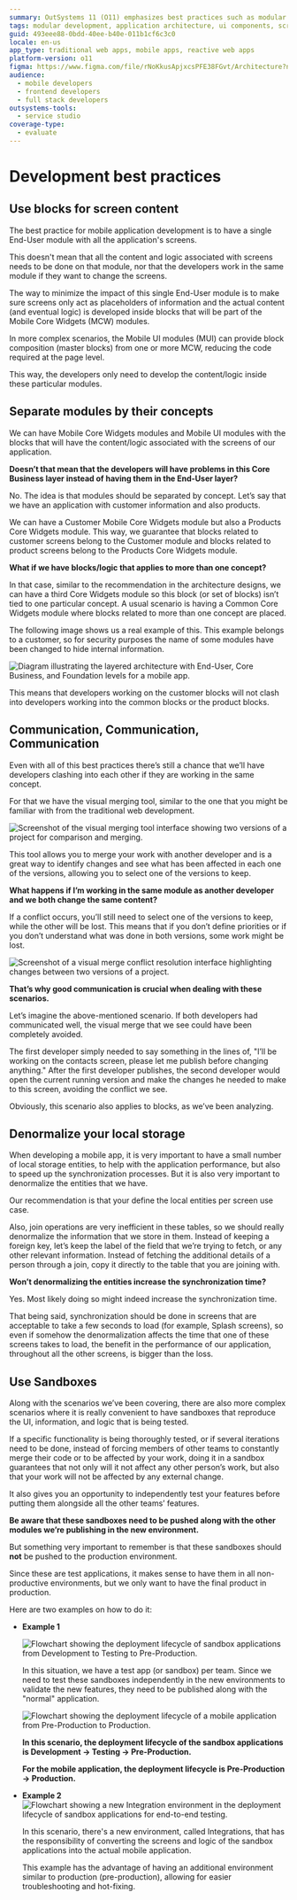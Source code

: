```yaml
---
summary: OutSystems 11 (O11) emphasizes best practices such as modular development, effective communication, and sandbox testing for mobile app efficiency.
tags: modular development, application architecture, ui components, screen design, code reusability
guid: 493eee88-0bdd-40ee-b40e-011b1cf6c3c0
locale: en-us
app_type: traditional web apps, mobile apps, reactive web apps
platform-version: o11
figma: https://www.figma.com/file/rNoKkusApjxcsPFE38FGvt/Architecture?node-id=147:361
audience:
  - mobile developers
  - frontend developers
  - full stack developers
outsystems-tools:
  - service studio
coverage-type:
  - evaluate
---
```


# Development best practices

## Use blocks for screen content

The best practice for mobile application development is to have a single End-User module with all the application's screens.

This doesn't mean that all the content and logic associated with screens needs to be done on that module, nor that the developers work in the same module if they want to change the screens. 

The way to minimize the impact of this single End-User module is to make sure screens only act as placeholders of information and the actual content (and eventual logic) is developed inside blocks that will be part of the Mobile Core Widgets (MCW) modules.

In more complex scenarios, the Mobile UI modules (MUI) can provide block composition (master blocks) from one or more MCW, reducing the code required at the page level.

This way, the developers only need to develop the content/logic inside these particular modules.

## Separate modules by their concepts

We can have Mobile Core Widgets modules and Mobile UI modules with the blocks that will have the content/logic associated with the screens of our application. 

**Doesn’t that mean that the developers will have problems in this Core Business layer instead of having them in the End-User layer?**

No. The idea is that modules should be separated by concept. Let’s say that we have an application with customer information and also products.

We can have a Customer Mobile Core Widgets module but also a Products Core Widgets module. This way, we guarantee that blocks related to customer screens belong to the Customer module and blocks related to product screens belong to the Products Core Widgets module.

**What if we have blocks/logic that applies to more than one concept?**

In that case, similar to the recommendation in the architecture designs, we can have a third Core Widgets module so this block (or set of blocks) isn’t tied to one particular concept. A usual scenario is having a Common Core Widgets module where blocks related to more than one concept are placed.

The following image shows us a real example of this. This example belongs to a customer, so for security purposes the name of some modules have been changed to hide internal information.

![Diagram illustrating the layered architecture with End-User, Core Business, and Foundation levels for a mobile app.](images/how_to_build_mobile_app_8.png "Layered Architecture Diagram")

This means that developers working on the customer blocks will not clash into developers working into the common blocks or the product blocks.


## Communication, Communication, Communication

Even with all of this best practices there’s still a chance that we’ll have developers clashing into each other if they are working in the same concept.

For that we have the visual merging tool, similar to the one that you might be familiar with from the traditional web development.

![Screenshot of the visual merging tool interface showing two versions of a project for comparison and merging.](images/how_to_build_mobile_app_9.png "Visual Merging Tool Interface")


This tool allows you to merge your work with another developer and is a great way to identify changes and see what has been affected in each one of the versions, allowing you to select one of the versions to keep.

**What happens if I’m working in the same module as another developer and we both change the same content?**

If a conflict occurs, you’ll still need to select one of the versions to keep, while the other will be lost. This means that if you don’t define priorities or if you don’t understand what was done in both versions, some work might be lost.

![Screenshot of a visual merge conflict resolution interface highlighting changes between two versions of a project.](images/how_to_build_mobile_app_10.png "Visual Merge Conflict Resolution")


**That’s why good communication is crucial when dealing with these scenarios.**

Let’s imagine the above-mentioned scenario. If both developers had communicated well, the visual merge that we see could have been completely avoided.

The first developer simply needed to say something in the lines of, "I’ll be working on the contacts screen, please let me publish before changing anything." After the first developer publishes, the second developer would open the current running version and make the changes he needed to make to this screen, avoiding the conflict we see.

Obviously, this scenario also applies to blocks, as we’ve been analyzing.


## Denormalize your local storage

When developing a mobile app, it is very important to have a small number of local storage entities, to help with the application performance, but also to speed up the synchronization processes. But it is also very important to denormalize the entities that we have.

Our recommendation is that your define the local entities per screen use case.

Also, join operations are very inefficient in these tables, so we should really denormalize the information that we store in them. Instead of keeping a foreign key, let’s keep the label of the field that we’re trying to fetch, or any other relevant information. Instead of fetching the additional details of a person through a join, copy it directly to the table that you are joining with.

**Won’t denormalizing the entities increase the synchronization time?**

Yes. Most likely doing so might indeed increase the synchronization time.

That being said, synchronization should be done in screens that are acceptable to take a few seconds to load (for example, Splash screens), so even if somehow the denormalization affects the time that one of these screens takes to load, the benefit in the performance of our application, throughout all the other screens, is bigger than the loss.

## Use Sandboxes

Along with the scenarios we’ve been covering, there are also more complex scenarios where it is really convenient to have sandboxes that reproduce the UI, information, and logic that is being tested.

If a specific functionality is being thoroughly tested, or if several iterations need to be done, instead of forcing members of other teams to constantly merge their code or to be affected by your work, doing it in a sandbox guarantees that not only will it not affect any other person’s work, but also that your work will not be affected by any external change.

It also gives you an opportunity to independently test your features before putting them alongside all the other teams’ features.

**Be aware that these sandboxes need to be pushed along with the other modules we’re publishing in the new environment.**

But something very important to remember is that these sandboxes should **not** be pushed to the production environment.

Since these are test applications, it makes sense to have them in all non-productive environments, but we only want to have the final product in production.

Here are two examples on how to do it:

* **Example 1**  

    ![Flowchart showing the deployment lifecycle of sandbox applications from Development to Testing to Pre-Production.](images/how_to_build_mobile_app_11.png "Sandbox Deployment Lifecycle Example 1")

    In this situation, we have a test app (or sandbox) per team. Since we need to test these sandboxes independently in the new environments to validate the new features, they need to be published along with the "normal" application.

    ![Flowchart showing the deployment lifecycle of a mobile application from Pre-Production to Production.](images/how_to_build_mobile_app_12.png "Mobile App Deployment Lifecycle")

    **In this scenario, the deployment lifecycle of the sandbox applications is Development → Testing → Pre-Production.**

    **For the mobile application, the deployment lifecycle is Pre-Production → Production.**

* **Example 2**
    ![Flowchart showing a new Integration environment in the deployment lifecycle of sandbox applications for end-to-end testing.](images/how_to_build_mobile_app_13.png "Sandbox Deployment with New Integration Environment")

   In this scenario, there's a new environment, called Integrations, that has the responsibility of converting the screens and logic of the sandbox applications into the actual mobile application.
   
   This example has the advantage of having an additional environment similar to production (pre-production), allowing for easier troubleshooting and hot-fixing.

